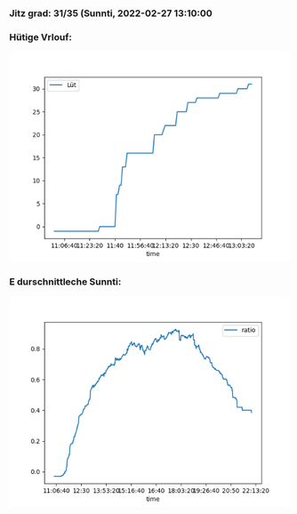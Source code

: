 ### Jitz grad: 31/35 (Sunnti, 2022-02-27 13:10:00

### Hütige Vrlouf:
![Graph](Today.png)

### E durschnittleche Sunnti:
![Graph](Sunnti.png)
